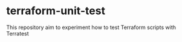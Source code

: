 # terraform-unit-test
  This repository aim to experiment how to test Terraform scripts with Terratest
